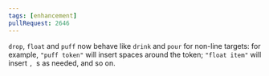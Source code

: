 ```yaml
---
tags: [enhancement]
pullRequest: 2646
---
```


`drop`, `float` and `puff` now behave like `drink` and `pour` for non-line targets: for example, `"puff token"` will insert spaces around the token; `"float item"` will insert `, `s as needed, and so on.
